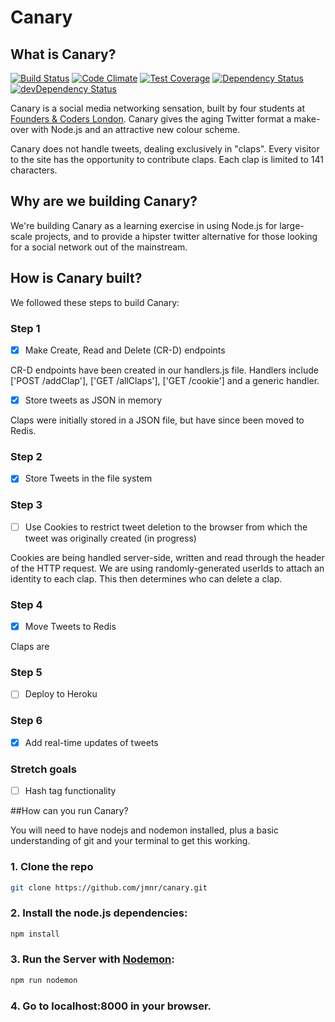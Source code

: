 
# Canary

## What is Canary?

[![Build Status](https://travis-ci.org/jmnr/canary.png?branch=master)](https://travis-ci.org/jmnr/canary)
[![Code Climate](https://codeclimate.com/repos/556de8356956802d2500a1d3/badges/7f0d8ea976928c1f8e0b/gpa.svg)](https://codeclimate.com/github/jmnr/canary)
[![Test Coverage](https://codeclimate.com/repos/556de8356956802d2500a1d3/badges/7f0d8ea976928c1f8e0b/coverage.svg)](https://codeclimate.com/github/jmnr/canary/coverage)
[![Dependency Status](https://david-dm.org/jmnr/canary.svg)](https://david-dm.org/jmnr/canary)
[![devDependency Status](https://david-dm.org/jmnr/canary/dev-status.svg)](https://david-dm.org/jmnr/canary#info=devDependencies)

Canary is a social media networking sensation, built by four students at [Founders & Coders London](http://foundersandcoders.org/). Canary gives the aging Twitter format a make-over with Node.js and an attractive new colour scheme.

Canary does not handle tweets, dealing exclusively in "claps". Every visitor to the site has the opportunity to contribute claps. Each clap is limited to 141 characters.

## Why are we building Canary?

We're building Canary as a learning exercise in using Node.js for large-scale projects, and to provide a hipster twitter alternative for those looking for a social network out of the mainstream.

## How is Canary built?

We followed these steps to build Canary:

### Step 1

- [x] Make Create, Read and Delete (CR-D) endpoints

CR-D endpoints have been created in our handlers.js file. Handlers include ['POST /addClap'], ['GET /allClaps'], ['GET /cookie'] and a generic handler.

- [x] Store tweets as JSON in memory

Claps were initially stored in a JSON file, but have since been moved to Redis.

### Step 2

- [x] Store Tweets in the file system

### Step 3

- [ ] Use Cookies to restrict tweet deletion to the browser from which the tweet was originally created (in progress)

Cookies are being handled server-side, written and read through the header of the HTTP request. We are using randomly-generated userIds to attach an identity to each clap. This then determines who can delete a clap.

### Step 4

- [x] Move Tweets to Redis

Claps are

### Step 5

- [ ] Deploy to Heroku

### Step 6

- [x] Add real-time updates of tweets

### Stretch goals

- [ ] Hash tag functionality

##How can you run Canary?

You will need to have nodejs and nodemon installed, plus a basic understanding of git and your terminal to get this working.

### 1. Clone the repo

```sh
git clone https://github.com/jmnr/canary.git
```

### 2. Install the node.js dependencies:

```sh
npm install
```

### 3. Run the Server with [Nodemon](https://github.com/remy/nodemon):

```sh
npm run nodemon
```
### 4. Go to localhost:8000 in your browser.
